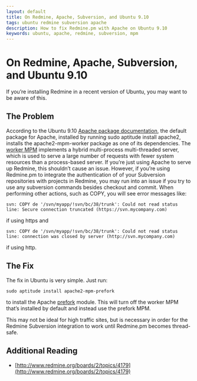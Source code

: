 ```yaml
---
layout: default
title: On Redmine, Apache, Subversion, and Ubuntu 9.10
tags: ubuntu redmine subversion apache
description: How to fix Redmine.pm with Apache on Ubuntu 9.10
keywords: ubuntu, apache, redmine, subversion, mpm
---
```


On Redmine, Apache, Subversion, and Ubuntu 9.10
===============================================

If you’re installing Redmine in a recent version of Ubuntu, you may want to be aware of this.

The Problem
-----------

According to the Ubuntu 9.10 [Apache package documentation](http://packages.ubuntu.com/karmic/apache2), the default package for Apache, installed by running sudo aptitude install apache2, installs the apache2-mpm-worker package as one of its dependencies. The [worker MPM](http://httpd.apache.org/docs/2.1/mod/worker.html) implements a hybrid multi-process multi-threaded server, which is used to serve a large number of requests with fewer system resources than a process-based server. If you’re just using Apache to serve up Redmine, this shouldn’t cause an issue. However, if you’re using Redmine.pm to integrate the authentication of of your Subversion repositories with projects in Redmine, you may run into an issue if you try to use any subversion commands besides checkout and commit. When performing other actions, such as COPY, you will see error messages like:

    svn: COPY de '/svn/myapp/!svn/bc/38/trunk': Could not read status line: Secure connection truncated (https://svn.mycompany.com)

if using https and

    svn: COPY de '/svn/myapp/!svn/bc/38/trunk': Could not read status line: connection was closed by server (http://svn.mycompany.com)

if using http.

The Fix
-------

The fix in Ubuntu is very simple. Just run:

    sudo aptitude install apache2-mpm-prefork

to install the Apache [prefork](http://httpd.apache.org/docs/2.0/mod/prefork.html) module. This will turn off the worker MPM that’s installed by default and instead use the prefork MPM.

This may not be ideal for high traffic sites, but is necessary in order for the Redmine Subversion integration to work until Redmine.pm becomes thread-safe.

Additional Reading
------------------

* [http://www.redmine.org/boards/2/topics/4179](http://www.redmine.org/boards/2/topics/4179)
